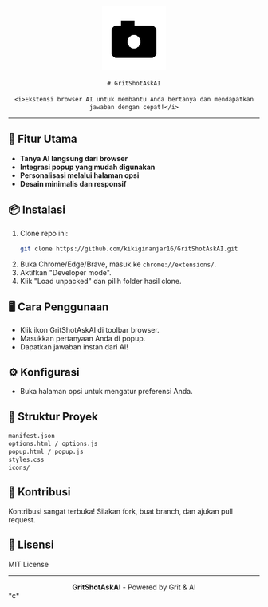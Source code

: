 <div align="center">
	<img src="icons/icon128.png" alt="GritShotAskAI Logo" width="128"/>
  
	# GritShotAskAI
  
	<i>Ekstensi browser AI untuk membantu Anda bertanya dan mendapatkan jawaban dengan cepat!</i>
</div>

---

## 🚀 Fitur Utama
- **Tanya AI langsung dari browser**
- **Integrasi popup yang mudah digunakan**
- **Personalisasi melalui halaman opsi**
- **Desain minimalis dan responsif**

## 📦 Instalasi
1. Clone repo ini:
	 ```bash
	 git clone https://github.com/kikiginanjar16/GritShotAskAI.git
	 ```
2. Buka Chrome/Edge/Brave, masuk ke `chrome://extensions/`.
3. Aktifkan "Developer mode".
4. Klik "Load unpacked" dan pilih folder hasil clone.

## 🖥️ Cara Penggunaan
- Klik ikon GritShotAskAI di toolbar browser.
- Masukkan pertanyaan Anda di popup.
- Dapatkan jawaban instan dari AI!

## ⚙️ Konfigurasi
- Buka halaman opsi untuk mengatur preferensi Anda.

## 📁 Struktur Proyek
```
manifest.json
options.html / options.js
popup.html / popup.js
styles.css
icons/
```

## 📝 Kontribusi
Kontribusi sangat terbuka! Silakan fork, buat branch, dan ajukan pull request.

## 📄 Lisensi
MIT License

---

<div align="center">
	<b>GritShotAskAI</b> - Powered by Grit & AI
</div>
*c*